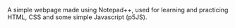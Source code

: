 A simple webpage made using Notepad++, used for learning and practicing HTML, CSS and some simple Javascript (p5JS).
